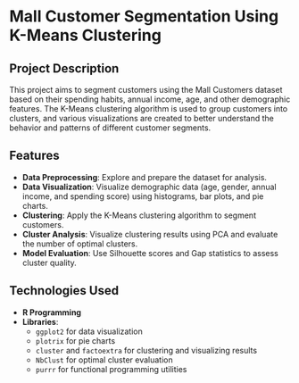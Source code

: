 # Mall Customer Segmentation Using K-Means Clustering

## Project Description
This project aims to segment customers using the Mall Customers dataset based on their spending habits, annual income, age, and other demographic features. The K-Means clustering algorithm is used to group customers into clusters, and various visualizations are created to better understand the behavior and patterns of different customer segments.

## Features
- **Data Preprocessing**: Explore and prepare the dataset for analysis.
- **Data Visualization**: Visualize demographic data (age, gender, annual income, and spending score) using histograms, bar plots, and pie charts.
- **Clustering**: Apply the K-Means clustering algorithm to segment customers.
- **Cluster Analysis**: Visualize clustering results using PCA and evaluate the number of optimal clusters.
- **Model Evaluation**: Use Silhouette scores and Gap statistics to assess cluster quality.

## Technologies Used
- **R Programming**
- **Libraries**:
  - `ggplot2` for data visualization
  - `plotrix` for pie charts
  - `cluster` and `factoextra` for clustering and visualizing results
  - `NbClust` for optimal cluster evaluation
  - `purrr` for functional programming utilities
